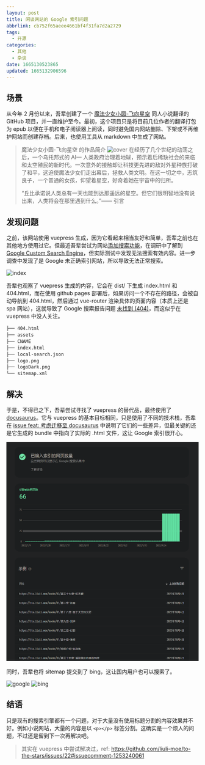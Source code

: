 ```yaml
---
layout: post
title: 闲谈网站的 Google 索引问题
abbrlink: cb752f65aeee4661bf4f31fa7d2a2729
tags:
  - 开源
categories:
  - 其他
  - 杂谈
date: 1665130523865
updated: 1665132906596
---
```


## 场景

从今年 2 月份以来，吾辈创建了一个 [魔法少女小圆-飞向星空](https://github.com/liuli-moe/to-the-stars) 同人小说翻译的 GitHub 项目，并一直维护至今。最初，这个项目只是将目前几位作者的翻译打包为 epub 以便在手机和电子阅读器上阅读，同时避免国内网站删除、下架或不再维护网站而创建存档。后来，也使用工具从 markdown 中生成了网站。

> 魔法少女小圆-飞向星空 的作品简介
> ![cover](https://user-images.githubusercontent.com/24560368/156177284-33456fc7-53fc-4515-a4bd-48683ca88277.png)
> 在经历了几个世纪的动荡之后，一个乌托邦式的 AI— 人类政府治理着地球，预示着后稀缺社会的来临和太空殖民的新时代。一次意外的接触却让科技更先进的敌对外星种族打破了和平，这迫使魔法少女们走出幕后，拯救人类文明。在这一切之中，志筑良子，一个普通的女孩，仰望着星空，好奇着她在宇宙中的归所。
>
> “丘比承诺说人类总有一天也能到达那遥远的星空。但它们很明智地没有说出来，人类将会在那里遇到什么。”—— 引言

## 发现问题

之前，该网站使用 vuepress 生成，因为它看起来相当友好和简单，吾辈之前也在其他地方使用过它。但最近吾辈尝试为网站[添加搜索功能](https://github.com/liuli-moe/to-the-stars/issues/22)，在调研中了解到 [Google Custom Search Engine](https://www.google.com/cse/)，但实际测试中发现无法搜索有效内容。进一步调查中发现了是 Google 未正确索引网站，所以导致无法正常搜索。

![index](https://user-images.githubusercontent.com/24560368/192085971-f23a5fcb-6741-4367-be43-5072c80e158f.png)

吾辈也观察了 vuepress 生成的内容，它会在 dist/ 下生成 index.html 和 404.html，而在使用 github pages 部署后，如果访问一个不存在的路径，会被自动导航到 404.html，然后通过 vue-router 渲染具体的页面内容（本质上还是 spa 网站），这就导致了 Google 搜索报告问题 [未找到 (404)](https://support.google.com/webmasters/answer/7440203#not_found_404)，而这似乎在 vuepress 中没人关注。

```sh
├── 404.html
├── assets
├── CNAME
├── index.html
├── local-search.json
├── logo.png
├── logoDark.png
└── sitemap.xml
```

## 解决

于是，不得已之下，吾辈尝试寻找了 vuepress 的替代品，最终使用了 [docusaurus](https://docusaurus.io/)。它与 vuepress 的基本目标相同，只是使用了不同的技术栈，吾辈在 [issue feat: 考虑迁移至 docusaurus](https://github.com/liuli-moe/to-the-stars/issues/23) 中说明了它们的一些差异，但最关键的还是它生成的 bundle 中指向了实际的 .html 文件，这让 Google 索引很开心。

![1665132275042.png](/resources/c1231e694b074c4f84bf02c89193cd9d.png)

同时，吾辈也将 sitemap 提交到了 bing，这让国内用户也可以搜索了。

![google](https://user-images.githubusercontent.com/24560368/194464064-c1097f9e-3ab4-4fd8-b660-7d2db1928a38.jpg)
![bing](https://user-images.githubusercontent.com/24560368/194463665-57c4e566-9712-4737-9596-df22705b258a.jpg)

## 结语

只是现有的搜索引擎都有一个问题，对于大量没有使用标题分割的内容效果并不好。例如小说网站，大量的内容是以 `<p></p>` 标签分割。这确实是一个烦人的问题，不过还是留到下一次再解决吧。

> 其实在 vuepress 中尝试解决过，ref: <https://github.com/liuli-moe/to-the-stars/issues/22#issuecomment-1253240061>
